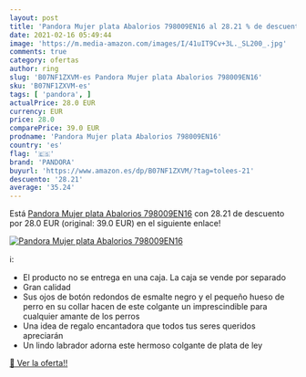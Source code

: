 ```yaml
---
layout: post
title: 'Pandora Mujer plata Abalorios 798009EN16 al 28.21 % de descuento'
date: 2021-02-16 05:49:44
image: 'https://m.media-amazon.com/images/I/41uIT9Cv+3L._SL200_.jpg'
comments: true
category: ofertas
author: ring
slug: 'B07NF1ZXVM-es Pandora Mujer plata Abalorios 798009EN16'
sku: 'B07NF1ZXVM-es'
tags: [ 'pandora', ]
actualPrice: 28.0 EUR
currency: EUR
price: 28.0
comparePrice: 39.0 EUR
prodname: 'Pandora Mujer plata Abalorios 798009EN16'
country: 'es'
flag: '🇪🇸'
brand: 'PANDORA'
buyurl: 'https://www.amazon.es/dp/B07NF1ZXVM/?tag=tolees-21'
descuento: '28.21'
average: '35.24'
---
```


Está [Pandora Mujer plata Abalorios 798009EN16](https://www.amazon.es/dp/B07NF1ZXVM/?tag=tolees-21) con 28.21 de descuento por 28.0 EUR (original: 39.0 EUR) en el siguiente enlace!

[![Pandora Mujer plata Abalorios 798009EN16](https://m.media-amazon.com/images/I/41uIT9Cv+3L._SL200_.jpg)](https://www.amazon.es/dp/B07NF1ZXVM/?tag=tolees-21)

ℹ️:

- El producto no se entrega en una caja. La caja se vende por separado
- Gran calidad
- Sus ojos de botón redondos de esmalte negro y el pequeño hueso de perro en su collar hacen de este colgante un imprescindible para cualquier amante de los perros
- Una idea de regalo encantadora que todos tus seres queridos apreciarán
- Un lindo labrador adorna este hermoso colgante de plata de ley

[🛒 Ver la oferta!!](https://www.amazon.es/dp/B07NF1ZXVM/?tag=tolees-21)
